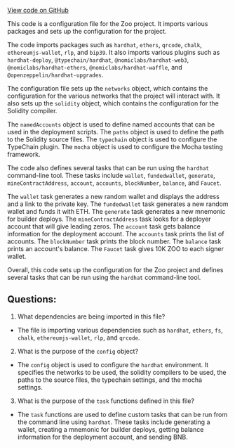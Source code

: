 [View code on GitHub](zoo-labs/zoo/blob/master/contracts/hardhat.config.ts)

This code is a configuration file for the Zoo project. It imports various packages and sets up the configuration for the project. 

The code imports packages such as `hardhat`, `ethers`, `qrcode`, `chalk`, `ethereumjs-wallet`, `rlp`, and `bip39`. It also imports various plugins such as `hardhat-deploy`, `@typechain/hardhat`, `@nomiclabs/hardhat-web3`, `@nomiclabs/hardhat-ethers`, `@nomiclabs/hardhat-waffle`, and `@openzeppelin/hardhat-upgrades`. 

The configuration file sets up the `networks` object, which contains the configuration for the various networks that the project will interact with. It also sets up the `solidity` object, which contains the configuration for the Solidity compiler. 

The `namedAccounts` object is used to define named accounts that can be used in the deployment scripts. The `paths` object is used to define the path to the Solidity source files. The `typechain` object is used to configure the TypeChain plugin. The `mocha` object is used to configure the Mocha testing framework. 

The code also defines several tasks that can be run using the `hardhat` command-line tool. These tasks include `wallet`, `fundedwallet`, `generate`, `mineContractAddress`, `account`, `accounts`, `blockNumber`, `balance`, and `Faucet`. 

The `wallet` task generates a new random wallet and displays the address and a link to the private key. The `fundedwallet` task generates a new random wallet and funds it with ETH. The `generate` task generates a new mnemonic for builder deploys. The `mineContractAddress` task looks for a deployer account that will give leading zeros. The `account` task gets balance information for the deployment account. The `accounts` task prints the list of accounts. The `blockNumber` task prints the block number. The `balance` task prints an account's balance. The `Faucet` task gives 10K ZOO to each signer wallet. 

Overall, this code sets up the configuration for the Zoo project and defines several tasks that can be run using the `hardhat` command-line tool.
## Questions: 
 1. What dependencies are being imported in this file?
- The file is importing various dependencies such as `hardhat`, `ethers`, `fs`, `chalk`, `ethereumjs-wallet`, `rlp`, and `qrcode`.

2. What is the purpose of the `config` object?
- The `config` object is used to configure the `hardhat` environment. It specifies the networks to be used, the solidity compilers to be used, the paths to the source files, the typechain settings, and the mocha settings.

3. What is the purpose of the `task` functions defined in this file?
- The `task` functions are used to define custom tasks that can be run from the command line using `hardhat`. These tasks include generating a wallet, creating a mnemonic for builder deploys, getting balance information for the deployment account, and sending BNB.